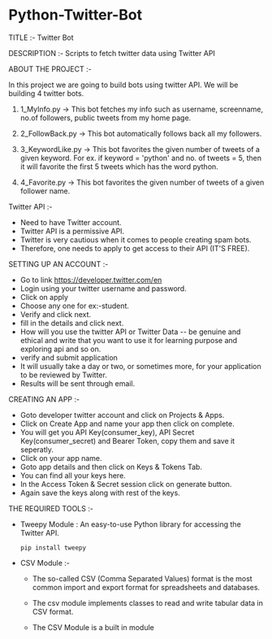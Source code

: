 # Python-Twitter-Bot

TITLE :- Twitter Bot

DESCRIPTION :- Scripts to fetch twitter data using Twitter API

ABOUT THE PROJECT :-
  
 In this project we are going to build bots using twitter API. We will be building 4 twitter bots.

   1. 1_MyInfo.py -> This bot fetches my info such as username, screenname, no.of followers, public tweets from my home page.
   
   2. 2_FollowBack.py -> This bot automatically follows back all my followers.
   
   3. 3_KeywordLike.py -> This bot favorites the given number of tweets of a given keyword. For ex. if keyword = 'python' and no. of tweets = 5, then it will favorite 
                          the first 5 tweets which has the word python.
   4. 4_Favorite.py -> This bot favorites the given number of tweets of a given follower name.
   
Twitter API :- 
  * Need to have Twitter account.
  * Twitter API is a permissive API.
  * Twitter is very cautious when it comes to people creating spam bots.
  * Therefore, one needs to apply to get access to their API (IT'S FREE).
  
SETTING UP AN ACCOUNT :-
  * Go to link https://developer.twitter.com/en
  * Login using your twitter username and password.
  * Click on apply
  * Choose any one for ex:-student.
  * Verify and click next.
  * fill in the details and click next.
  * How will you use the twitter API or Twitter Data -- be genuine and ethical and write that you want to use it for learning purpose and exploring api and so on.
  * verify and submit application
  * It will usually take a day or two, or sometimes more, for your application to be reviewed by Twitter.
  * Results will be sent through email.
  
CREATING AN APP :-
  * Goto developer twitter account and click on Projects & Apps.
  * Click on Create App and name your app then click on complete.
  * You will get you API Key(consumer_key), API Secret Key(consumer_secret) and Bearer Token, copy them and save it seperatly.
  * Click on your app name.
  * Goto app details and then click on Keys & Tokens Tab.
  * You can find all your keys here.
  * In the Access Token & Secret session click on generate button. 
  * Again save the keys along with rest of the keys.
  
THE REQUIRED TOOLS :-
* Tweepy Module : An easy-to-use Python library for accessing the Twitter API.
   
      pip install tweepy
      
* CSV Module :- 
     - The so-called CSV (Comma Separated Values) format is the most common import and export format for spreadsheets and databases.
              
     - The csv module implements classes to read and write tabular data in CSV format. 
              
     - The CSV Module is a built in module 

      
  
  
